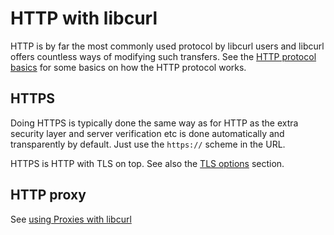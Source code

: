 # HTTP with libcurl

HTTP is by far the most commonly used protocol by libcurl users and libcurl
offers countless ways of modifying such transfers. See the [HTTP protocol
basics](http/basics.md) for some basics on how the HTTP protocol works.

## HTTPS

Doing HTTPS is typically done the same way as for HTTP as the extra security
layer and server verification etc is done automatically and transparently by
default. Just use the `https://` scheme in the URL.

HTTPS is HTTP with TLS on top. See also the [TLS
options](libcurl/tlsoptions.md) section.

## HTTP proxy

See [using Proxies with libcurl](libcurl/proxies.md)
